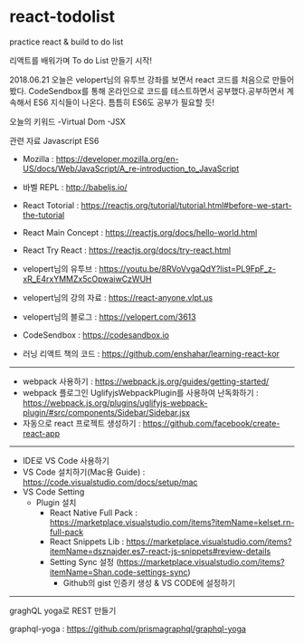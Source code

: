# react-todolist
practice react &amp; build to do list

리액트를 배워가며 To do List 만들기 시작!

2018.06.21
오늘은 velopert님의 유투브 강좌를 보면서 react 코드를 처음으로 만들어봤다.
CodeSendbox를 통해 온라인으로 코드를 테스트하면서 공부했다.공부하면서 계속해서 ES6 지식들이 나온다.
틈틈히 ES6도 공부가 필요할 듯!

오늘의 키워드
-Virtual Dom
-JSX

관련 자료
Javascript ES6
- Mozilla : https://developer.mozilla.org/en-US/docs/Web/JavaScript/A_re-introduction_to_JavaScript
- 바벨 REPL : http://babeljs.io/

- React Totorial : https://reactjs.org/tutorial/tutorial.html#before-we-start-the-tutorial
- React Main Concept : https://reactjs.org/docs/hello-world.html
- React Try React : https://reactjs.org/docs/try-react.html

- velopert님의 유투브 : https://youtu.be/8RVoVvgaQdY?list=PL9FpF_z-xR_E4rxYMMZx5cOpwaiwCzWUH
- velopert님의 강의 자료  : https://react-anyone.vlpt.us
- velopert님의 블로그 : https://velopert.com/3613

- CodeSendbox : https://codesandbox.io
- 러닝 리액트 책의 코드 : https://github.com/enshahar/learning-react-kor

-------------------------------------------------------------
- webpack 사용하기 : https://webpack.js.org/guides/getting-started/
- webpack 플로그인 UglifyjsWebpackPlugin를 사용하여 난독화하기 : https://webpack.js.org/plugins/uglifyjs-webpack-plugin/#src/components/Sidebar/Sidebar.jsx
- 자동으로 react 프로젝트 생성하기 : https://github.com/facebook/create-react-app

-------------------------------------------------------------
- IDE로 VS Code 사용하기
- VS Code 설치하기(Mac용 Guide) : https://code.visualstudio.com/docs/setup/mac
- VS Code Setting
  - Plugin 설치
    - React Native Full Pack : https://marketplace.visualstudio.com/items?itemName=kelset.rn-full-pack
    - React Snippets Lib : https://marketplace.visualstudio.com/items?itemName=dsznajder.es7-react-js-snippets#review-details
    - Setting Sync 설정 (https://marketplace.visualstudio.com/items?itemName=Shan.code-settings-sync)
      - Github의 gist 인증키 생성 & VS CODE에 설정하기

-------------------------------------------------------------
graghQL yoga로 REST 만들기

graphql-yoga : https://github.com/prismagraphql/graphql-yoga
